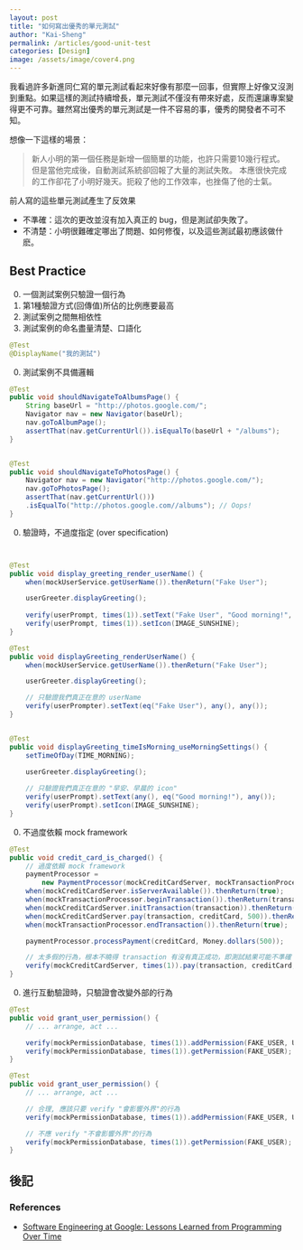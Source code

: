```yaml
---
layout: post
title: "如何寫出優秀的單元測試"
author: "Kai-Sheng"
permalink: /articles/good-unit-test
categories: [Design]
image: /assets/image/cover4.png
--- 
```


我看過許多新進同仁寫的單元測試看起來好像有那麼一回事，但實際上好像又沒測到重點。如果這樣的測試持續增長，單元測試不僅沒有帶來好處，反而還讓專案變得更不可靠。雖然寫出優秀的單元測試是一件不容易的事，優秀的開發者不可不知。

 
想像一下這樣的場景：

> 新人小明的第一個任務是新增一個簡單的功能，也許只需要10幾行程式。
> 但是當他完成後，自動測試系統卻回報了大量的測試失敗。
> 本應很快完成的工作卻花了小明好幾天。扼殺了他的工作效率，也挫傷了他的士氣。

前人寫的這些單元測試產生了反效果
- 不準確：這次的更改並沒有加入真正的 bug，但是測試卻失敗了。
- 不清楚：小明很難確定哪出了問題、如何修復，以及這些測試最初應該做什麽。


## **Best Practice**

0. 一個測試案例只驗證一個行為
0. 第1種驗證方式(回傳值)所佔的比例應要最高
0. 測試案例之間無相依性
0. 測試案例的命名盡量清楚、口語化

```java
@Test
@DisplayName("我的測試")

```
0. 測試案例不具備邏輯

```java
@Test
public void shouldNavigateToAlbumsPage() {
    String baseUrl = "http://photos.google.com/";
    Navigator nav = new Navigator(baseUrl);
    nav.goToAlbumPage();
    assertThat(nav.getCurrentUrl()).isEqualTo(baseUrl + "/albums");
}


@Test
public void shouldNavigateToPhotosPage() {
    Navigator nav = new Navigator("http://photos.google.com/");
    nav.goToPhotosPage();
    assertThat(nav.getCurrentUrl()))
    .isEqualTo("http://photos.google.com//albums"); // Oops!
}
```


0. 驗證時，不過度指定  (over specification)
```java


@Test 
public void display_greeting_render_userName() {
    when(mockUserService.getUserName()).thenReturn("Fake User");

    userGreeter.displayGreeting(); 
        
    verify(userPrompt, times(1)).setText("Fake User", "Good morning!", "Version 2.1");
    verify(userPrompt, times(1)).setIcon(IMAGE_SUNSHINE);
}
```


```java
@Test 
public void displayGreeting_renderUserName() {    
    when(mockUserService.getUserName()).thenReturn("Fake User");

    userGreeter.displayGreeting(); 

    // 只驗證我們真正在意的 userName
    verify(userPrompter).setText(eq("Fake User"), any(), any());
}


@Test 
public void displayGreeting_timeIsMorning_useMorningSettings() {
    setTimeOfDay(TIME_MORNING);

    userGreeter.displayGreeting(); 
    
    // 只驗證我們真正在意的 "早安、早晨的 icon"
    verify(userPrompt).setText(any(), eq("Good morning!"), any());
    verify(userPrompt).setIcon(IMAGE_SUNSHINE);
}
```

0. 不過度依賴 mock framework
```java
@Test 
public void credit_card_is_charged() {    
    // 過度依賴 mock framework
    paymentProcessor =
        new PaymentProcessor(mockCreditCardServer, mockTransactionProcessor);    
    when(mockCreditCardServer.isServerAvailable()).thenReturn(true);
    when(mockTransactionProcessor.beginTransaction()).thenReturn(transaction);
    when(mockCreditCardServer.initTransaction(transaction)).thenReturn(true);
    when(mockCreditCardServer.pay(transaction, creditCard, 500)).thenReturn(false);
    when(mockTransactionProcessor.endTransaction()).thenReturn(true);

    paymentProcessor.processPayment(creditCard, Money.dollars(500));

    // 太多假的行為，根本不曉得 transaction 有沒有真正成功，即測試結果可能不準確
    verify(mockCreditCardServer, times(1)).pay(transaction, creditCard, 500);
}
```


0. 進行互動驗證時，只驗證會改變外部的行為

```java
@Test 
public void grant_user_permission() {   
    // ... arrange, act ...

    verify(mockPermissionDatabase, times(1)).addPermission(FAKE_USER, USER_ACCESS);
    verify(mockPermissionDatabase, times(1)).getPermission(FAKE_USER);
}
```

```java
@Test 
public void grant_user_permission() {   
    // ... arrange, act ...

    // 合理, 應該只要 verify "會影響外界"的行為
    verify(mockPermissionDatabase, times(1)).addPermission(FAKE_USER, USER_ACCESS);

    // 不應 verify "不會影響外界"的行為
    verify(mockPermissionDatabase, times(1)).getPermission(FAKE_USER);
}
```



## **後記**
 

### **References**
- [Software Engineering at Google: Lessons Learned from Programming Over Time](https://www.amazon.com/Software-Engineering-Google-Lessons-Programming/dp/1492082791)


 







